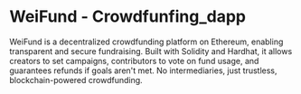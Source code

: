 # WeiFund - Crowdfunfing_dapp
 WeiFund is a decentralized crowdfunding platform on Ethereum, enabling transparent and secure fundraising. Built with Solidity and Hardhat, it allows creators to set campaigns, contributors to vote on fund usage, and guarantees refunds if goals aren't met. No intermediaries, just trustless, blockchain-powered crowdfunding.
